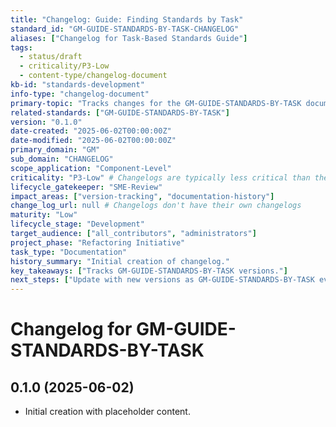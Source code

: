 ```yaml
---
title: "Changelog: Guide: Finding Standards by Task"
standard_id: "GM-GUIDE-STANDARDS-BY-TASK-CHANGELOG"
aliases: ["Changelog for Task-Based Standards Guide"]
tags:
  - status/draft
  - criticality/P3-Low
  - content-type/changelog-document
kb-id: "standards-development"
info-type: "changelog-document"
primary-topic: "Tracks changes for the GM-GUIDE-STANDARDS-BY-TASK document."
related-standards: ["GM-GUIDE-STANDARDS-BY-TASK"]
version: "0.1.0"
date-created: "2025-06-02T00:00:00Z"
date-modified: "2025-06-02T00:00:00Z"
primary_domain: "GM"
sub_domain: "CHANGELOG"
scope_application: "Component-Level"
criticality: "P3-Low" # Changelogs are typically less critical than the docs themselves
lifecycle_gatekeeper: "SME-Review"
impact_areas: ["version-tracking", "documentation-history"]
change_log_url: null # Changelogs don't have their own changelogs
maturity: "Low"
lifecycle_stage: "Development"
target_audience: ["all_contributors", "administrators"]
project_phase: "Refactoring Initiative"
task_type: "Documentation"
history_summary: "Initial creation of changelog."
key_takeaways: ["Tracks GM-GUIDE-STANDARDS-BY-TASK versions."]
next_steps: ["Update with new versions as GM-GUIDE-STANDARDS-BY-TASK evolves."]
---
```


# Changelog for GM-GUIDE-STANDARDS-BY-TASK

## 0.1.0 (2025-06-02)
- Initial creation with placeholder content.
